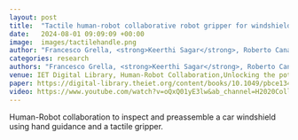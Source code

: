 ```yaml
---
layout: post
title:  "Tactile human-robot collaborative robot gripper for windshield inspection and assembly"
date:   2024-08-01 09:09:09 +00:00
image:  images/tactilehandle.png
author: "Francesco Grella, <strong>Keerthi Sagar</strong>, Roberto Canale, Michal Jilich, Alessandro Albini, Gorgio Cannata, Matteo Zoppi"
categories: research
authors: "Francesco Grella, <strong>Keerthi Sagar</strong>, Roberto Canale, Michal Jilich, Alessandro Albini, Gorgio Cannata, Matteo Zoppi"
venue: IET Digital Library, Human-Robot Collaboration,Unlocking the potential for industrial applications,2023
paper: https://digital-library.theiet.org/content/books/10.1049/pbce134e_ch7
video: https://www.youtube.com/watch?v=oQxQ01yE3lw&ab_channel=H2020CollaborateProject
---
```

Human-Robot collaboration to inspect and preassemble a car windshield using hand guidance and a tactile gripper.
